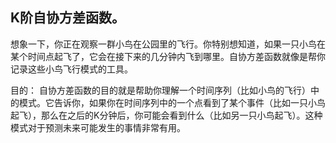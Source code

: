 ## K阶自协方差函数。

想象一下，你正在观察一群小鸟在公园里的飞行。你特别想知道，如果一只小鸟在某个时间点起飞了，它会在接下来的几分钟内飞到哪里。自协方差函数就像是帮你记录这些小鸟飞行模式的工具。

目的：
自协方差函数的目的就是帮助你理解一个时间序列（比如小鸟的飞行）中的模式。它告诉你，如果你在时间序列中的一个点看到了某个事件（比如一只小鸟起飞），那么在之后的K分钟后，你可能会看到什么（比如另一只小鸟起飞）。这种模式对于预测未来可能发生的事情非常有用。